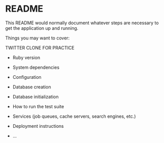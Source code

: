 # README

This README would normally document whatever steps are necessary to get the
application up and running.

Things you may want to cover:


TWITTER CLONE FOR PRACTICE


* Ruby version

* System dependencies

* Configuration

* Database creation

* Database initialization

* How to run the test suite

* Services (job queues, cache servers, search engines, etc.)

* Deployment instructions

* ...
